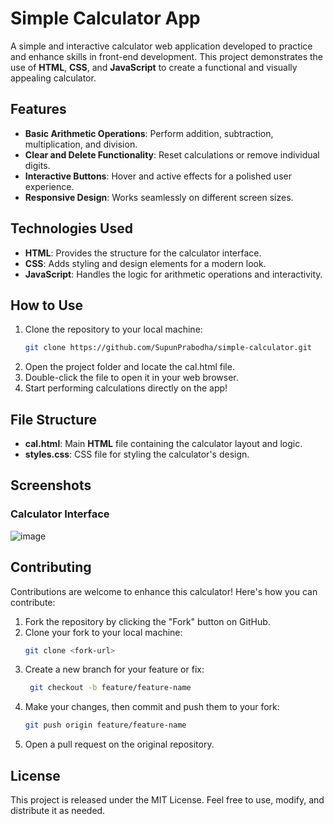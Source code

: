 # Simple Calculator App  

A simple and interactive calculator web application developed to practice and enhance skills in front-end development. This project demonstrates the use of **HTML**, **CSS**, and **JavaScript** to create a functional and visually appealing calculator.  

## Features  

- **Basic Arithmetic Operations**: Perform addition, subtraction, multiplication, and division.  
- **Clear and Delete Functionality**: Reset calculations or remove individual digits.  
- **Interactive Buttons**: Hover and active effects for a polished user experience.  
- **Responsive Design**: Works seamlessly on different screen sizes.  

## Technologies Used  

- **HTML**: Provides the structure for the calculator interface.  
- **CSS**: Adds styling and design elements for a modern look.  
- **JavaScript**: Handles the logic for arithmetic operations and interactivity.  

## How to Use  

1. Clone the repository to your local machine:  
   ```bash  
   git clone https://github.com/SupunPrabodha/simple-calculator.git  
2. Open the project folder and locate the cal.html file.
3. Double-click the file to open it in your web browser.
4. Start performing calculations directly on the app!
   
## File Structure

- **cal.html**: Main **HTML** file containing the calculator layout and logic.
- **styles.css**: CSS file for styling the calculator's design.

## Screenshots

### Calculator Interface

![image](https://github.com/user-attachments/assets/7c2a6192-c69a-499e-8982-87bd2a5e332e)

## Contributing

Contributions are welcome to enhance this calculator! Here's how you can contribute:

1. Fork the repository by clicking the "Fork" button on GitHub.
2. Clone your fork to your local machine:
   ```bash
   git clone <fork-url>
3. Create a new branch for your feature or fix:
   ```bash
    git checkout -b feature/feature-name
4. Make your changes, then commit and push them to your fork:
   ```bash
   git push origin feature/feature-name  

5. Open a pull request on the original repository.

## License

This project is released under the MIT License. Feel free to use, modify, and distribute it as needed.
